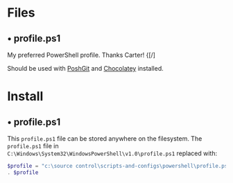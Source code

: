# Files

## • profile.ps1

My preferred PowerShell profile. Thanks Carter! {[/]

Should be used with [PoshGit](https://github.com/dahlbyk/posh-git) and [Chocolatey](https://chocolatey.org/install#individual) installed.

# Install

## • profile.ps1

This `profile.ps1` file can be stored anywhere on the filesystem. The `profile.ps1` file in `C:\Windows\System32\WindowsPowerShell\v1.0\profile.ps1` replaced with:

```powershell
$profile = "c:\source control\scripts-and-configs\powershell\profile.ps1" # your profile.ps1 path
. $profile
```
